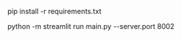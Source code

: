 <!-- 1. First, install the prerequisites -->
pip install -r requirements.txt

<!-- 2. Instead of using standard "python main.py" for launch, use next command: -->
python -m streamlit run main.py --server.port 8002

